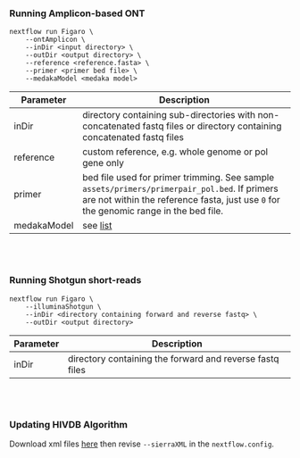 ### Running Amplicon-based ONT

```
nextflow run Figaro \
	--ontAmplicon \
	--inDir <input directory> \
	--outDir <output directory> \
	--reference <reference.fasta> \
	--primer <primer bed file> \
	--medakaModel <medaka model>
```
| Parameter | Description |
|-------| -----|
| inDir | directory containing sub-directories with non-concatenated fastq files or directory containing concatenated fastq files |
| reference | custom reference, e.g. whole genome or pol gene only |
| primer | bed file used for primer trimming. See sample `assets/primers/primerpair_pol.bed`. If primers are not within the reference fasta, just use `0` for the genomic range in the bed file. |
| medakaModel | see [list](https://github.com/nanoporetech/medaka/blob/master/medaka/options.py) |

<br> <br>

### Running Shotgun short-reads

```
nextflow run Figaro \
	--illuminaShotgun \
	--inDir <directory containing forward and reverse fastq> \
	--outDir <output directory>
```

| Parameter | Description |
|-------| -----|
| inDir | directory containing the forward and reverse fastq files |

<br> <br>

### Updating HIVDB Algorithm
Download xml files [here](https://hivdb.stanford.edu/page/algorithm-updates) then revise `--sierraXML` in the `nextflow.config`.
